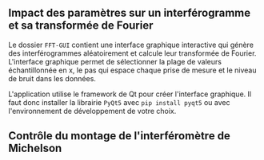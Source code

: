 ## Impact des paramètres sur un interférogramme et sa transformée de Fourier

Le dossier `FFT-GUI` contient une interface graphique interactive qui génère des interférogrammes aléatoirement et calcule leur transformée de Fourier.
L'interface graphique permet de sélectionner la plage de valeurs échantillonnée en x, le pas qui espace chaque prise de mesure et le niveau de bruit
dans les données.

L'application utilise le framework de Qt pour créer l'interface graphique. Il faut donc installer la librairie `PyQt5` avec `pip install pyqt5` ou avec l'environnement de développement de votre choix.

## Contrôle du montage de l'interféromètre de Michelson
